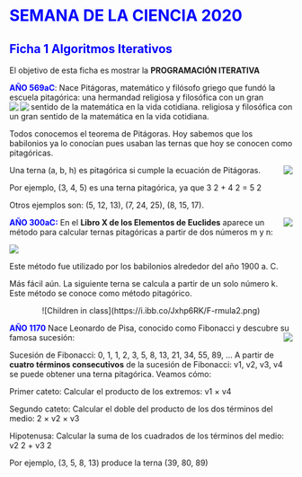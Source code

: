 # <span style="color:blue">SEMANA DE LA CIENCIA 2020</span>## <span style="color:blue">Ficha 1 Algoritmos Iterativos</span>El objetivo de esta ficha es mostrar la **PROGRAMACIÓN ITERATIVA**<span style="color:blue">**AÑO 569aC**</span>: Nace Pitágoras, matemático y filósofo griego que fundó la escuela pitagórica: una hermandad religiosa y filosófica con un gran sentido de la matemática en la vida cotidiana.<img align="left" src="https://i.ibb.co/Rz7Ht0r/Pit-goras.png"><img align="left" src="https://i.ibb.co/ZN9VVcs/Terna-Pitag-rica.png"> religiosa y filosófica con un gran sentido de la matemática en la vida cotidiana. Todos conocemos el teorema de Pitágoras. Hoy sabemos que los babilonios ya lo conocían pues usaban las ternas que hoy se conocen como pitagóricas.<img align="right" src="https://i.ibb.co/tBNSmdw/F-rmula1.png"> Una terna (a, b, h) es pitagórica si cumple la ecuación de Pitágoras.Por ejemplo, (3, 4, 5) es una terna pitagórica, ya que 3 2 + 4 2 = 5 2Otros ejemplos son: (5, 12, 13), (7, 24, 25), (8, 15, 17).<img align="right" src="https://i.ibb.co/z8Yf1ss/Euclides.png"><span style="color:blue">**AÑO 300aC:**</span> En el **Libro X de los Elementos de Euclides** aparece un método para calcular ternas pitagóricas a partir de dos números m y n:<img align="center" src="https://i.ibb.co/BqnCkfv/F-rmula3.png"></center>Este método fue utilizado por los babilonios alrededor del año 1900 a. C.Más fácil aún. La siguiente terna se calcula a partir de un solo número k. Este método se conoce como método pitagórico.<center>![Children in class](https://i.ibb.co/Jxhp6RK/F-rmula2.png)</center><span style="color:blue">**AÑO 1170**</span> Nace Leonardo de Pisa, conocido como Fibonacci y descubre su <img align="right" src= "https://i.ibb.co/3F4RPbp/Leonardo-de-Pisa.png">famosa sucesión: Sucesión de Fibonacci: 0, 1, 1, 2, 3, 5, 8, 13, 21, 34, 55, 89, …A partir de **cuatro términos consecutivos** de la sucesión de Fibonacci: v1, v2, v3, v4 se puede obtener una terna pitagórica. Veamos cómo:Primer cateto: Calcular el producto de los extremos: v1 × v4Segundo cateto: Calcular el doble del producto de los dos términos del medio: 2 × v2 × v3Hipotenusa: Calcular la suma de los cuadrados de los términos del medio: v2 2 + v3 2Por ejemplo, (3, 5, 8, 13) produce la terna (39, 80, 89)